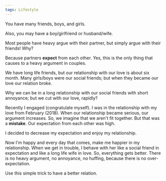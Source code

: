 ```yaml
---
tags: Lifestyle
---
```


You have many friends, boys, and girls.

Also, you may have a boy/girlfriend or husband/wife.

Most people have heavy argue with their partner, but simply argue with their friends! Why?

Because partners **expect** from each other. Yes, this is the only thing that causes to a heavy argument in couples.

We have long life friends, but our relationship with our love is about six month.
Many girls/boys were our social friends; but when they became our love our relation broke.

Why we can be in a long relationship with our social friends with short annoyance; but we cut with our love, rapidly?

Recently I engaged (congratulate myself).
I was in the relationship with my love from February (2018).
When our relationship became serious, our argument increases.
So, we imagine that we aren't fit together.
But that was a **mistake**.
Our expectation from each other was high.

I decided to decrease my expectation and enjoy my relationship.

Now I'm happy and every day that comes, make me happier in my relationship.
When we get in trouble, I behave with her like a social friend in expectation and like a long life wife in love. So, everything gets better.
There is no heavy argument, no annoyance, no huffing, because there is no over-expectation.

Use this simple trick to have a better relation.
